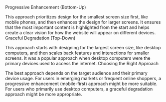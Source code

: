 Progressive Enhancement (Bottom-Up)

This approach prioritizes design for the smallest screen size first, like mobile phones, and then enhances the design for larger screens.
It ensures that the most important content is highlighted from the start and helps create a clear vision for how the website will appear on different devices.
Graceful Degradation (Top-Down)

This approach starts with designing for the largest screen size, like desktop computers, and then scales back features and interactions for smaller screens.
It was a popular approach when desktop computers were the primary devices used to access the internet.
Choosing the Right Approach

The best approach depends on the target audience and their primary device usage.
For users in emerging markets or frequent online shoppers, a progressive enhancement (mobile-first) approach might be more suitable.
For users who primarily use desktop computers, a graceful degradation approach might be more appropriate.